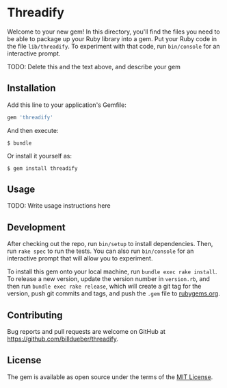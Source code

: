 # Threadify

Welcome to your new gem! In this directory, you'll find the files you need to be able to package up your Ruby library into a gem. Put your Ruby code in the file `lib/threadify`. To experiment with that code, run `bin/console` for an interactive prompt.

TODO: Delete this and the text above, and describe your gem

## Installation

Add this line to your application's Gemfile:

```ruby
gem 'threadify'
```

And then execute:

    $ bundle

Or install it yourself as:

    $ gem install threadify

## Usage

TODO: Write usage instructions here

## Development

After checking out the repo, run `bin/setup` to install dependencies. Then, run `rake spec` to run the tests. You can also run `bin/console` for an interactive prompt that will allow you to experiment.

To install this gem onto your local machine, run `bundle exec rake install`. To release a new version, update the version number in `version.rb`, and then run `bundle exec rake release`, which will create a git tag for the version, push git commits and tags, and push the `.gem` file to [rubygems.org](https://rubygems.org).

## Contributing

Bug reports and pull requests are welcome on GitHub at https://github.com/billdueber/threadify.

## License

The gem is available as open source under the terms of the [MIT License](http://opensource.org/licenses/MIT).
